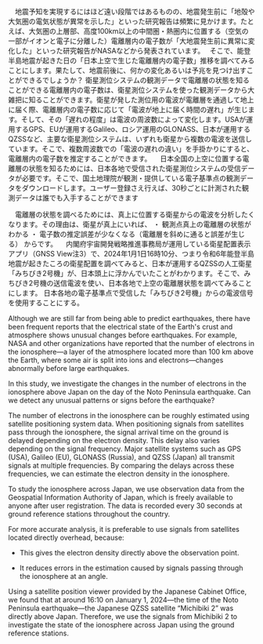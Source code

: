 　地震予知を実現するにはほど遠い段階ではあるものの、地震発生前に「地殻や大気圏の電気状態が異常を示した」といった研究報告は頻繁に見かけます。たとえば、大気圏の上層部、高度100km以上の中間圏・熱圏内に位置する（空気の一部がイオンと電子に分離した）電離層内の電子数が「大地震発生前に異常に変化した」といった研究報告がNASAなどから発表されています。　
そこで、能登半島地震が起きた日の「日本上空で生じた電離層内の電子数」推移を調べてみることにします。果たして、地震前後に、何かの変化あるいは予兆を見つけ出すことができるでしょうか？ 衛星測位システムの観測データで電離層の状態を知ることができる電離層内の電子数は、衛星測位システムを使った観測データから大雑把に知ることができます。衛星が発した測位用の電波が電離層を通過して地上に届く際、電離層内の電子数に応じて「電波が地上に届く時間の遅れ」が生じます。そして、その「遅れの程度」は電波の周波数によって変化します。USAが運用するGPS、EUが運用するGalileo、ロシア運用のGLONASS、日本が運用するQZSSなど、主要な衛星測位システムは、いずれも衛星から複数の電波を送信しています。そこで、複数周波数での「電波の遅れの違い」を手掛かりにすると、電離層内の電子数を推定することができます。
　日本全国の上空に位置する電離層の状態を知るためには、日本各地で受信された衛星測位システムの受信データが必要です。そこで、国土地理院が観測・提供している電子基準点の観測データをダウンロードします。ユーザー登録さえ行えば、30秒ごとに計測された観測データは誰でも入手することができます

　電離層の状態を調べるためには、真上に位置する衛星からの電波を分析したくなります。その理由は、衛星が真上にいれば、 ・ 観測点真上の電離層の状態がわかる ・ 電子数の推定誤差が少なくなる（電離層を斜めに通ると誤差が生じる） からです。 　内閣府宇宙開発戦略推進事務局が運用している衛星配置表示アプリ（GNSS View注3）で、2024年1月1日16時10分、つまり令和6年能登半島地震が起きたころの衛星配置を調べてみると、日本が運用するQZSSの人工衛星「みちびき2号機」が、日本頭上に浮かんでいたことがわかります。そこで、みちびき2号機の送信電波を使い、日本各地で上空の電離層状態を調べてみることにします。
日本各地の電子基準点で受信した「みちびき2号機」からの電波信号を使用することにする。


Although we are still far from being able to predict earthquakes, there have been frequent reports that the electrical state of the Earth's crust and atmosphere shows unusual changes before earthquakes. For example, NASA and other organizations have reported that the number of electrons in the ionosphere—a layer of the atmosphere located more than 100 km above the Earth, where some air is split into ions and electrons—changes abnormally before large earthquakes.

In this study, we investigate the changes in the number of electrons in the ionosphere above Japan on the day of the Noto Peninsula earthquake. Can we detect any unusual patterns or signs before the earthquake?

The number of electrons in the ionosphere can be roughly estimated using satellite positioning system data. When positioning signals from satellites pass through the ionosphere, the signal arrival time on the ground is delayed depending on the electron density. This delay also varies depending on the signal frequency. Major satellite systems such as GPS (USA), Galileo (EU), GLONASS (Russia), and QZSS (Japan) all transmit signals at multiple frequencies. By comparing the delays across these frequencies, we can estimate the electron density in the ionosphere.

To study the ionosphere across Japan, we use observation data from the Geospatial Information Authority of Japan, which is freely available to anyone after user registration. The data is recorded every 30 seconds at ground reference stations throughout the country.

For more accurate analysis, it is preferable to use signals from satellites located directly overhead, because:

- This gives the electron density directly above the observation point.

- It reduces errors in the estimation caused by signals passing through the ionosphere at an angle.

Using a satellite position viewer provided by the Japanese Cabinet Office, we found that at around 16:10 on January 1, 2024—the time of the Noto Peninsula earthquake—the Japanese QZSS satellite “Michibiki 2” was directly above Japan. Therefore, we use the signals from Michibiki 2 to investigate the state of the ionosphere across Japan using the ground reference stations.
